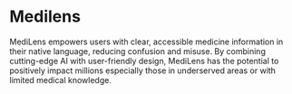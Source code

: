 # Medilens
MediLens empowers users with clear, accessible medicine information in their native language, reducing confusion and misuse. By combining cutting-edge AI with user-friendly design, MediLens has the potential to positively impact millions especially those in underserved areas or with limited medical knowledge.
